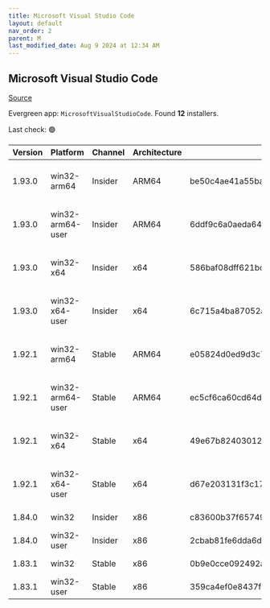```yaml
---
title: Microsoft Visual Studio Code
layout: default
nav_order: 2
parent: M
last_modified_date: Aug 9 2024 at 12:34 AM
---
```


## Microsoft Visual Studio Code

[Source](https://code.visualstudio.com)

Evergreen app: `MicrosoftVisualStudioCode`. Found **12** installers.

Last check: 🟢

| Version | Platform         | Channel | Architecture | Sha256                                                           | URI                                                                                                                                                                                                                                                                                                            |
| ------- | ---------------- | ------- | ------------ | ---------------------------------------------------------------- | -------------------------------------------------------------------------------------------------------------------------------------------------------------------------------------------------------------------------------------------------------------------------------------------------------------- |
| 1.93.0  | win32-arm64      | Insider | ARM64        | be50c4ae41a55bacc2bab658178a43ac1588c0d1cc7d294ec7a79327126f138a | [https://vscode.download.prss.microsoft.com/dbazure/download/insider/8245d426e009ec7864018ed05ae2a282af42f03b/VSCodeSetup-arm64-1.93.0-insider.exe](https://vscode.download.prss.microsoft.com/dbazure/download/insider/8245d426e009ec7864018ed05ae2a282af42f03b/VSCodeSetup-arm64-1.93.0-insider.exe)         |
| 1.93.0  | win32-arm64-user | Insider | ARM64        | 6ddf9c6a0aeda64dab7f71b1696e2a4e8f70de77ae8f96e7449e74ef744077b2 | [https://vscode.download.prss.microsoft.com/dbazure/download/insider/8245d426e009ec7864018ed05ae2a282af42f03b/VSCodeUserSetup-arm64-1.93.0-insider.exe](https://vscode.download.prss.microsoft.com/dbazure/download/insider/8245d426e009ec7864018ed05ae2a282af42f03b/VSCodeUserSetup-arm64-1.93.0-insider.exe) |
| 1.93.0  | win32-x64        | Insider | x64          | 586baf08dff621bc830d6b0174a365e5e4c4789d81213a4db15cfd072b8cd931 | [https://vscode.download.prss.microsoft.com/dbazure/download/insider/8245d426e009ec7864018ed05ae2a282af42f03b/VSCodeSetup-x64-1.93.0-insider.exe](https://vscode.download.prss.microsoft.com/dbazure/download/insider/8245d426e009ec7864018ed05ae2a282af42f03b/VSCodeSetup-x64-1.93.0-insider.exe)             |
| 1.93.0  | win32-x64-user   | Insider | x64          | 6c715a4ba87052afee8dec58c2669fc5ab8693d33b9e03d1c30fc3b07d1fc785 | [https://vscode.download.prss.microsoft.com/dbazure/download/insider/8245d426e009ec7864018ed05ae2a282af42f03b/VSCodeUserSetup-x64-1.93.0-insider.exe](https://vscode.download.prss.microsoft.com/dbazure/download/insider/8245d426e009ec7864018ed05ae2a282af42f03b/VSCodeUserSetup-x64-1.93.0-insider.exe)     |
| 1.92.1  | win32-arm64      | Stable  | ARM64        | e05824d0ed9d3c7727d5a0f3d734373775ed595c41a74f86f74e21d4e022fbd2 | [https://vscode.download.prss.microsoft.com/dbazure/download/stable/eaa41d57266683296de7d118f574d0c2652e1fc4/VSCodeSetup-arm64-1.92.1.exe](https://vscode.download.prss.microsoft.com/dbazure/download/stable/eaa41d57266683296de7d118f574d0c2652e1fc4/VSCodeSetup-arm64-1.92.1.exe)                           |
| 1.92.1  | win32-arm64-user | Stable  | ARM64        | ec5cf6ca60cd64d6c08cb949fe6067eb7181a1b9f89273137b9889e561e64a74 | [https://vscode.download.prss.microsoft.com/dbazure/download/stable/eaa41d57266683296de7d118f574d0c2652e1fc4/VSCodeUserSetup-arm64-1.92.1.exe](https://vscode.download.prss.microsoft.com/dbazure/download/stable/eaa41d57266683296de7d118f574d0c2652e1fc4/VSCodeUserSetup-arm64-1.92.1.exe)                   |
| 1.92.1  | win32-x64        | Stable  | x64          | 49e67b82403012a8368d6ff4eef4c250dc745c1dd87f166750d617d05f39d6b9 | [https://vscode.download.prss.microsoft.com/dbazure/download/stable/eaa41d57266683296de7d118f574d0c2652e1fc4/VSCodeSetup-x64-1.92.1.exe](https://vscode.download.prss.microsoft.com/dbazure/download/stable/eaa41d57266683296de7d118f574d0c2652e1fc4/VSCodeSetup-x64-1.92.1.exe)                               |
| 1.92.1  | win32-x64-user   | Stable  | x64          | d67e203131f3c1765cf35e657597fc11c70eda1d6ccd7f7712d0d6b9ec266622 | [https://vscode.download.prss.microsoft.com/dbazure/download/stable/eaa41d57266683296de7d118f574d0c2652e1fc4/VSCodeUserSetup-x64-1.92.1.exe](https://vscode.download.prss.microsoft.com/dbazure/download/stable/eaa41d57266683296de7d118f574d0c2652e1fc4/VSCodeUserSetup-x64-1.92.1.exe)                       |
| 1.84.0  | win32            | Insider | x86          | c83600b37f65749ea9e16496847bbfd967dece2472cee7d8011ae719e2633c18 | [https://az764295.vo.msecnd.net/insider/0c36b92c82064882a228487040187cfc13669c0f/VSCodeSetup-ia32-1.84.0-insider.exe](https://az764295.vo.msecnd.net/insider/0c36b92c82064882a228487040187cfc13669c0f/VSCodeSetup-ia32-1.84.0-insider.exe)                                                                     |
| 1.84.0  | win32-user       | Insider | x86          | 2cbab81fe6dda6dfb07751707107db95ba7afa0a6ada65a1df78a04eef0aadf5 | [https://az764295.vo.msecnd.net/insider/0c36b92c82064882a228487040187cfc13669c0f/VSCodeUserSetup-ia32-1.84.0-insider.exe](https://az764295.vo.msecnd.net/insider/0c36b92c82064882a228487040187cfc13669c0f/VSCodeUserSetup-ia32-1.84.0-insider.exe)                                                             |
| 1.83.1  | win32            | Stable  | x86          | 0b9e0cce092492a88cdaf12048e3630290944b051f3194c5ca3d6b7012f05e7f | [https://az764295.vo.msecnd.net/stable/a6606b6ca720bca780c2d3c9d4cc3966ff2eca12/VSCodeSetup-ia32-1.83.1.exe](https://az764295.vo.msecnd.net/stable/a6606b6ca720bca780c2d3c9d4cc3966ff2eca12/VSCodeSetup-ia32-1.83.1.exe)                                                                                       |
| 1.83.1  | win32-user       | Stable  | x86          | 359ca4ef0e8437f7e5183a97a9d79834463a3df88bb10c82c48cc2bd53b8a7e5 | [https://az764295.vo.msecnd.net/stable/a6606b6ca720bca780c2d3c9d4cc3966ff2eca12/VSCodeUserSetup-ia32-1.83.1.exe](https://az764295.vo.msecnd.net/stable/a6606b6ca720bca780c2d3c9d4cc3966ff2eca12/VSCodeUserSetup-ia32-1.83.1.exe)                                                                               |
